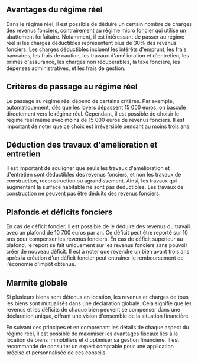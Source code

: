 ## Avantages du régime réel

Dans le régime réel, il est possible de déduire un certain nombre de charges des revenus fonciers, contrairement au régime micro foncier qui utilise un abattement forfaitaire. Notamment, il est intéressant de passer au régime réel si les charges déductibles représentent plus de 30% des revenus fonciers. Les charges déductibles incluent les intérêts d'emprunt, les frais bancaires, les frais de caution, les travaux d'amélioration et d'entretien, les primes d'assurance, les charges non récupérables, la taxe foncière, les dépenses administratives, et les frais de gestion.

## Critères de passage au régime réel

Le passage au régime réel dépend de certains critères. Par exemple, automatiquement, dès que les loyers dépassent 15 000 euros, on bascule directement vers le régime réel. Cependant, il est possible de choisir le régime réel même avec moins de 15 000 euros de revenus fonciers. Il est important de noter que ce choix est irréversible pendant au moins trois ans.

## Déduction des travaux d'amélioration et entretien

Il est important de souligner que seuls les travaux d'amélioration et d'entretien sont déductibles des revenus fonciers, et non les travaux de construction, reconstruction ou agrandissement. Ainsi, les travaux qui augmentent la surface habitable ne sont pas déductibles. Les travaux de construction ne peuvent pas être déduits des revenus fonciers.

## Plafonds et déficits fonciers

En cas de déficit foncier, il est possible de le déduire des revenus du travail avec un plafond de 10 700 euros par an. Ce déficit peut être reporté sur 10 ans pour compenser les revenus fonciers. En cas de déficit supérieur au plafond, le report se fait uniquement sur les revenus fonciers sans pouvoir créer de nouveau déficit. Il est à noter que revendre un bien avant trois ans après la création d'un déficit foncier peut entraîner le remboursement de l'économie d'impôt obtenue.

## Marmite globale

Si plusieurs biens sont détenus en location, les revenus et charges de tous les biens sont mutualisés dans une déclaration globale. Cela signifie que les revenus et les déficits de chaque bien peuvent se compenser dans une déclaration unique, offrant une vision d'ensemble de la situation financière.

En suivant ces principes et en comprenant les détails de chaque aspect du régime réel, il est possible de maximiser les avantages fiscaux liés à la location de biens immobiliers et d'optimiser sa gestion financière. Il est recommandé de consulter un expert comptable pour une application précise et personnalisée de ces conseils.